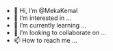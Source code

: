- 👋 Hi, I’m @MekaKemal
- 👀 I’m interested in ...
- 🌱 I’m currently learning ...
- 💞️ I’m looking to collaborate on ...
- 📫 How to reach me ...

<!---
MekaKemal/MekaKemal is a ✨ special ✨ repository because its `README.md` (this file) appears on your GitHub profile.
You can click the Preview link to take a look at your changes.
--->
